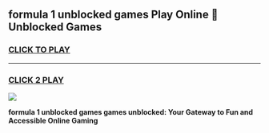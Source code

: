 
## formula 1 unblocked games Play Online 👋 Unblocked Games
<h3>
<a href="https://premium.freeplayer.one?title=formula_1_unblocked_games&ref=19F">CLICK TO PLAY</a></h3>
<hr>

<h3>
<a href="https://premium.freeplayer.one?title=formula_1_unblocked_games&ref=19F">CLICK 2 PLAY</a>
  
</h3>

<a href="https://premium.freeplayer.one?title=formula_1_unblocked_games&ref=19F"><img src="https://clearcache.store/games.png"></a>


**formula 1 unblocked games games unblocked: Your Gateway to Fun and Accessible Online Gaming**
